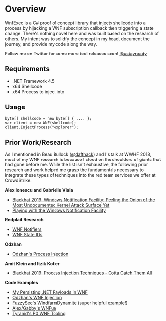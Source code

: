 # Overview

WnfExec is a C# proof of concept library that injects shellcode into a process by hijacking a WNF subscription callback then triggering a state change. There's nothing novel here and was built based on the research of others. My intent was to solidfy the concept in my head, document the journey, and provide my code along the way.

Follow me on Twitter for some more tool releases soon!
[@ustayready](https://twitter.com/ustayready)

## Requirements

- .NET Framework 4.5
- x64 Shellcode
- x64 Process to inject into


## Usage
```
byte[] shellcode = new byte[] { .... };
var client = new WNF(shellcode);
client.InjectProcess("explorer");
```

## Prior Work/Research

As I mentioned in Beau Bullock ([@dafthack](https://twitter.com/dafthack)) and I's talk at WWHF 2018, most of my WNF research is because I stood on the shoulders of giants that had gone before me. While the list isn't exhaustive, the following prior research and work helped me grasp the fundamentals necessary to integrate these types of techniques into the red team services we offer at CrowdStrike.

**Alex Ionescu and Gabrielle Viala**
- [Blackhat 2019: Windows Notification Facility: Peeling the Onion of the Most Undocumented Kernel Attack Surface Yet](https://www.youtube.com/watch?v=MybmgE95weo&list=PLH15HpR5qRsVAXGmSVfjWrGtGLJjIJuGe&index=57&t=0s)
- [Playing with the Windows Notification Facility](https://blog.quarkslab.com/playing-with-the-windows-notification-facility-wnf.html)

**Redplait Research**
- [WNF Notifiers](http://redplait.blogspot.com/2012/09/wnf-notifiers.html)
- [WNF State IDs](http://redplait.blogspot.com/2017/08/wnf-ids-from-perfntcdll.html)

**Odzhan**
- [Odzhan's Process Injection](https://modexp.wordpress.com/2019/06/15/4083/)

**Amit Klein and Itzik Kotler**
- [Blackhat 2019: Process Injection Techniques - Gotta Catch Them All](https://i.blackhat.com/USA-19/Thursday/us-19-Kotler-Process-Injection-Techniques-Gotta-Catch-Them-All-wp.pdf)

**Code Examples**
- [My Persisting .NET Payloads in WNF](https://github.com/ustayready/CasperStager)
- [Odzhan's WNF Injection](https://github.com/odzhan/injection/tree/master/wnf)
- [FuzzySec's WindfarmDynamite](https://github.com/FuzzySecurity/Sharp-Suite/blob/master/WindfarmDynamite) (super helpful example!)
- [Alex/Gabby's WNFun](https://github.com/ionescu007/wnfun)
- [Tyranid's P0 WNF Tooling](https://github.com/googleprojectzero/sandbox-attacksurface-analysis-tools/blob/master/NtApiDotNet/NtWnf.cs)